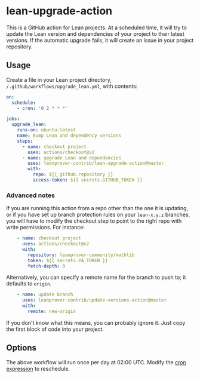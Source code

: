 # lean-upgrade-action

This is a GitHub action for Lean projects.
At a scheduled time, it will try to update the Lean version and dependencies of your project
to their latest versions.
If the automatic upgrade fails,
it will create an issue in your project repository.

## Usage

Create a file in your Lean project directory, `/.github/workflows/upgrade_lean.yml`, with contents:

```yaml
on:
  schedule:
    - cron: '0 2 * * *'

jobs:
  upgrade_lean:
    runs-on: ubuntu-latest
    name: Bump Lean and dependency versions
    steps:
      - name: checkout project
        uses: actions/checkout@v2
      - name: upgrade Lean and dependencies
        uses: leanprover-contrib/lean-upgrade-action@master
        with:
          repo: ${{ github.repository }}
          access-token: ${{ secrets.GITHUB_TOKEN }}
```

### Advanced notes

If you are running this action from a repo other than the one it is updating,
or if you have set up branch protection rules on your `lean-x.y.z` branches,
you will have to modify the checkout step to point to the right repo with write permissions.
For instance:

```yaml
    - name: checkout project
      uses: actions/checkout@v2
      with:
        repository: leanprover-community/mathlib
        token: ${{ secrets.PA_TOKEN }}
        fetch-depth: 0
```

Alternatively, you can specify a remote name for the branch to push to; it defaults to `origin`.

```yaml
    - name: update branch
      uses: leanprover-contrib/update-versions-action@master
      with:
        remote: new-origin
```

If you don't know what this means, you can probably ignore it.
Just copy the first block of code into your project.

## Options

The above workflow will run once per day at 02:00 UTC.
Modify the [cron expression](https://crontab.guru/) to reschedule.
